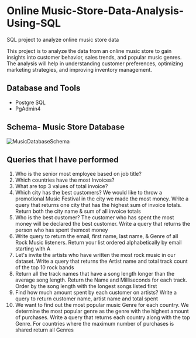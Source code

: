 # Online Music-Store-Data-Analysis-Using-SQL
SQL project to analyze online music store data


This project is to analyze the data from an online music store to gain insights into customer behavior, sales trends, and popular music genres. The analysis will help in understanding customer preferences, optimizing marketing strategies, and improving inventory management.


## Database and Tools
* Postgre SQL
* PgAdmin4

## Schema- Music Store Database 
![MusicDatabaseSchema](https://user-images.githubusercontent.com/112153548/213707717-bfc9f479-52d9-407b-99e1-e94db7ae10a3.png)


## Queries that I have performed
1. Who is the senior most employee based on job title?
2. Which countries have the most Invoices?
3. What are top 3 values of total invoice?
4. Which city has the best customers? We would like to throw a promotional Music
   Festival in the city we made the most money. Write a query that returns one 
   city that has the highest sum of invoice totals. Return both the city name & 
   sum of all invoice totals
5. Who is the best customer? The customer who has spent the most money will be
   declared the best customer. Write a query that returns the person who has spent 
   themost money
6. Write query to return the email, first name, last name, & Genre of all Rock 
   Music listeners. Return your list ordered alphabetically by email starting with 
   A
7. Let's invite the artists who have written the most rock music in our dataset. 
   Write a query that returns the Artist name and total track count of the top 10 
   rock bands
8. Return all the track names that have a song length longer than the average song 
   length. Return the Name and Milliseconds for each track. Order by the song 
   length with the longest songs listed first
9. Find how much amount spent by each customer on artists? Write a query to return
   customer name, artist name and total spent
10. We want to find out the most popular music Genre for each country. We 
    determine the most popular genre as the genre with the highest amount of 
    purchases. Write a query that returns each country along with the top Genre. 
    For countries where the maximum number of purchases is shared return all Genres
   
